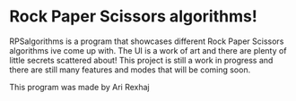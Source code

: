# Rock Paper Scissors algorithms!

RPSalgorithms is a program that showcases different Rock Paper Scissors algorithms ive come up with. The UI is a work of art and there are plenty of little secrets scattered about! This project is still a work in progress and there are still many features and modes that will be coming soon.

This program was made by Ari Rexhaj
